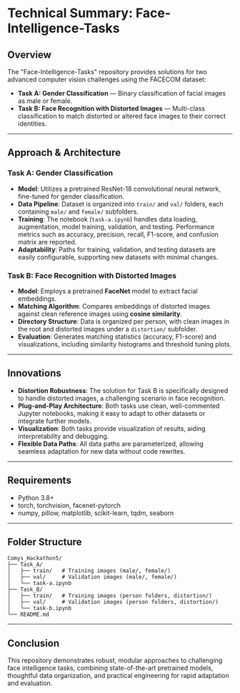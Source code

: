 # Technical Summary: Face-Intelligence-Tasks

## Overview

The "Face-Intelligence-Tasks" repository provides solutions for two advanced computer vision challenges using the FACECOM dataset:

- **Task A: Gender Classification** — Binary classification of facial images as male or female.
- **Task B: Face Recognition with Distorted Images** — Multi-class classification to match distorted or altered face images to their correct identities.

---

## Approach & Architecture

### Task A: Gender Classification

- **Model**: Utilizes a pretrained ResNet-18 convolutional neural network, fine-tuned for gender classification.
- **Data Pipeline**: Dataset is organized into `train/` and `val/` folders, each containing `male/` and `female/` subfolders.
- **Training**: The notebook (`task-a.ipynb`) handles data loading, augmentation, model training, validation, and testing. Performance metrics such as accuracy, precision, recall, F1-score, and confusion matrix are reported.
- **Adaptability**: Paths for training, validation, and testing datasets are easily configurable, supporting new datasets with minimal changes.

### Task B: Face Recognition with Distorted Images

- **Model**: Employs a pretrained **FaceNet** model to extract facial embeddings.
- **Matching Algorithm**: Compares embeddings of distorted images against clean reference images using **cosine similarity**.
- **Directory Structure**: Data is organized per person, with clean images in the root and distorted images under a `distortion/` subfolder.
- **Evaluation**: Generates matching statistics (accuracy, F1-score) and visualizations, including similarity histograms and threshold tuning plots.

---

## Innovations

- **Distortion Robustness**: The solution for Task B is specifically designed to handle distorted images, a challenging scenario in face recognition.
- **Plug-and-Play Architecture**: Both tasks use clean, well-commented Jupyter notebooks, making it easy to adapt to other datasets or integrate further models.
- **Visualization**: Both tasks provide visualization of results, aiding interpretability and debugging.
- **Flexible Data Paths**: All data paths are parameterized, allowing seamless adaptation for new data without code rewrites.

---

## Requirements

- Python 3.8+
- torch, torchvision, facenet-pytorch
- numpy, pillow, matplotlib, scikit-learn, tqdm, seaborn

---

## Folder Structure

```
Comys_Hackathon5/
├── Task_A/
│   ├── train/   # Training images (male/, female/)
│   ├── val/     # Validation images (male/, female/)
│   └── task-a.ipynb
├── Task_B/
│   ├── train/   # Training images (person folders, distortion/)
│   ├── val/     # Validation images (person folders, distortion/)
│   └── task-b.ipynb
└── README.md
```

---

## Conclusion

This repository demonstrates robust, modular approaches to challenging face intelligence tasks, combining state-of-the-art pretrained models, thoughtful data organization, and practical engineering for rapid adaptation and evaluation.